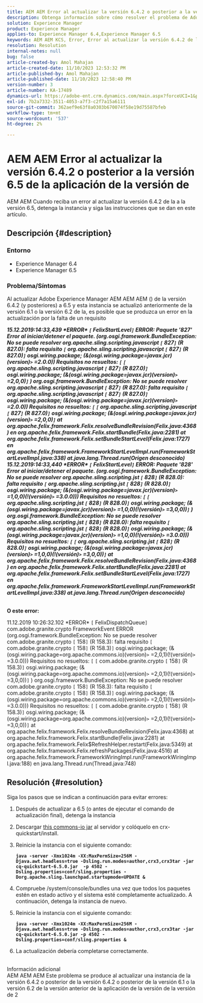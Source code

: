 ```yaml
---
title: AEM AEM Error al actualizar la versión 6.4.2 o posterior a la versión 6.5 de la aplicación de la versión de
description: Obtenga información sobre cómo resolver el problema de Adobe Experience Manager AEM en el que se produce un error al actualizar la versión 6.4.2 a la versión 6.5 de la versión de la.
solution: Experience Manager
product: Experience Manager
applies-to: Experience Manager 6.4,Experience Manager 6.5
keywords: AEM AEM KCS, Error, Error al actualizar la versión 6.4.2 de la aplicación
resolution: Resolution
internal-notes: null
bug: false
article-created-by: Amol Mahajan
article-created-date: 11/10/2023 12:53:32 PM
article-published-by: Amol Mahajan
article-published-date: 11/10/2023 12:58:40 PM
version-number: 3
article-number: KA-17489
dynamics-url: https://adobe-ent.crm.dynamics.com/main.aspx?forceUCI=1&pagetype=entityrecord&etn=knowledgearticle&id=b6cbe324-c87f-ee11-8179-6045bd006b25
exl-id: 7b2a7332-3511-4053-a7f3-c2f7a15a6111
source-git-commit: 362aef9e63f8a0303b670074f58e19d75587bfeb
workflow-type: tm+mt
source-wordcount: '537'
ht-degree: 2%

---
```


# AEM AEM Error al actualizar la versión 6.4.2 o posterior a la versión 6.5 de la aplicación de la versión de


AEM AEM Cuando reciba un error al actualizar la versión 6.4.2 de la a la versión 6.5, detenga la instancia y siga las instrucciones que se dan en este artículo.

## Descripción {#description}


### <b>Entorno</b>

- Experience Manager 6.4
- Experience Manager 6.5


### <b>Problema/Síntomas</b>

Al actualizar Adobe Experience Manager AEM AEM AEM () de la versión 6.4.2 (y posteriores) a 6.5 y esta instancia se actualizó anteriormente de la versión 6.1 o la versión 6.2 de la, es posible que se produzca un error en la actualización por la falta de un requisito

<b>*15.12.2019:14:33,439 \*ERROR\* `[` FelixStartLevel`]`  ERROR: Paquete &#39;827&#39; Error al iniciar/detener el paquete. (org.osgi.framework.BundleException: No se puede resolver org.apache.sling.scripting.javascript `[` 827`]` (R 827.0): falta requisito `[` org.apache.sling.scripting.javascript `[` 827`]` (R 827.0)`]`  osgi.wiring.package; (&amp;(osgi.wiring.package=javax.jcr)(version)`>` =2.0.0)) Requisitos no resueltos: `[` `[` org.apache.sling.scripting.javascript `[` 827`]` (R 827.0)`]`  osgi.wiring.package; (&amp;(osgi.wiring.package=javax.jcr)(version)`>` =2,0,0)`]` )*
*org.osgi.framework.BundleException: No se puede resolver org.apache.sling.scripting.javascript `[` 827`]` (R 827.0): falta requisito `[` org.apache.sling.scripting.javascript `[` 827`]` (R 827.0)`]`  osgi.wiring.package; (&amp;(osgi.wiring.package=javax.jcr)(version)`>` =2.0.0)) Requisitos no resueltos: `[` `[` org.apache.sling.scripting.javascript `[` 827`]` (R 827.0)`]`  osgi.wiring.package; (&amp;(osgi.wiring.package=javax.jcr)(version)`>` =2,0,0)`]`*
*at org.apache.felix.framework.Felix.resolveBundleRevision(Felix.java:4368)*
*en org.apache.felix.framework.Felix.startBundle(Felix.java:2281)*
*at org.apache.felix.framework.Felix.setBundleStartLevel(Felix.java:1727)*
*en org.apache.felix.framework.FrameworkStartLevelImpl.run(FrameworkStartLevelImpl.java:338)*
*at.java.lang.Thread.run(Origen desconocido)*
*15.12.2019:14:33,440 \*ERROR\* `[` FelixStartLevel`]`  ERROR: Paquete &#39;828&#39; Error al iniciar/detener el paquete. (org.osgi.framework.BundleException: No se puede resolver org.apache.sling.scripting.jst `[` 828`]` (R 828.0): falta requisito `[` org.apache.sling.scripting.jst `[` 828`]` (R 828.0)`]`  osgi.wiring.package; (&amp;(osgi.wiring.package=javax.jcr)(version)`>` =1,0,0)(!(versión)`>` =3.0.0))) Requisitos no resueltos: `[` `[` org.apache.sling.scripting.jst `[` 828`]` (R 828.0)`]`  osgi.wiring.package; (&amp;(osgi.wiring.package=javax.jcr)(version)`>` =1,0,0)(!(versión)`>` =3,0,0))`]` )*
*org.osgi.framework.BundleException: No se puede resolver org.apache.sling.scripting.jst `[` 828`]` (R 828.0): falta requisito `[` org.apache.sling.scripting.jst `[` 828`]` (R 828.0)`]`  osgi.wiring.package; (&amp;(osgi.wiring.package=javax.jcr)(version)`>` =1,0,0)(!(versión)`>` =3.0.0))) Requisitos no resueltos: `[` `[` org.apache.sling.scripting.jst `[` 828`]` (R 828.0)`]`  osgi.wiring.package; (&amp;(osgi.wiring.package=javax.jcr)(version)`>` =1,0,0)(!(versión)`>` =3,0,0))`]`*
*at org.apache.felix.framework.Felix.resolveBundleRevision(Felix.java:4368)*
*en org.apache.felix.framework.Felix.startBundle(Felix.java:2281)*
*at org.apache.felix.framework.Felix.setBundleStartLevel(Felix.java:1727)*
*en org.apache.felix.framework.FrameworkStartLevelImpl.run(FrameworkStartLevelImpl.java:338)*
*at.java.lang.Thread.run(Origen desconocido)*

<br>O este error:</b>

11.12.2019 10:26:32.102 \*ERROR\* `[` FelixDispatchQueue`]`  com.adobe.granite.crypto FrameworkEvent ERROR (org.osgi.framework.BundleException: No se puede resolver com.adobe.granite.crypto `[` 158`]` (R 158.3): falta requisito `[` com.adobe.granite.crypto `[` 158`]` (R 158.3)`]`  osgi.wiring.package; (&amp;(osgi.wiring.package=org.apache.commons.io)(version)`>` =2,0,1)(!(versión)`>` =3.0.0))) Requisitos no resueltos: `[` `[` com.adobe.granite.crypto `[` 158`]` (R 158.3)`]`  osgi.wiring.package; (&amp;(osgi.wiring.package=org.apache.commons.io)(version)`>` =2,0,1)(!(versión)`>` =3,0,0))`]` ) org.osgi.framework.BundleException: No se puede resolver com.adobe.granite.crypto `[` 158`]` (R 158.3): falta requisito `[` com.adobe.granite.crypto `[` 158`]` (R 158.3)`]`  osgi.wiring.package; (&amp;(osgi.wiring.package=org.apache.commons.io)(version)`>` =2,0,1)(!(versión)`>` =3.0.0))) Requisitos no resueltos: `[` `[` com.adobe.granite.crypto `[` 158`]` (R 158.3)`]`  osgi.wiring.package; (&amp;(osgi.wiring.package=org.apache.commons.io)(version)`>` =2,0,1)(!(versión)`>` =3,0,0))`]`
at org.apache.felix.framework.Felix.resolveBundleRevision(Felix.java:4368) at org.apache.felix.framework.Felix.startBundle(Felix.java:2281) at org.apache.felix.framework.Felix$RefreshHelper.restart(Felix.java:5349) at org.apache.felix.framework.Felix.refreshPackages(Felix.java:4516) at org.apache.felix.framework.FrameworkWiringImpl.run(FrameworkWiringImpl.java:188) en java.lang.Thread.run(Thread.java:748)


## Resolución {#resolution}

Siga los pasos que se indican a continuación para evitar errores:
1. Después de actualizar a 6.5 (o antes de ejecutar el comando de actualización final), detenga la instancia
2. Descargar [this commons-io jar](https://repo1.maven.org/maven2/commons-io/commons-io/2.6/commons-io-2.6.jar) al servidor y colóquelo en crx-quickstart/install.
3. Reinicie la instancia con el siguiente comando:

   <b>`java -server -Xmx1024m -XX:MaxPermSize=256M -Djava.awt.headless=true -Dsling.run.modes=author,crx3,crx3tar -jar cq-quickstart-6.5.0.jar  -p 4502 -Dsling.properties=conf/sling.properties -Dorg.apache.sling.launchpad.startupmode=UPDATE &`</b>
4. Compruebe /system/console/bundles una vez que todos los paquetes estén en estado activo y el sistema esté completamente actualizado. A continuación, detenga la instancia de nuevo.
5. Reinicie la instancia con el siguiente comando:

   <b>`java -server -Xmx1024m -XX:MaxPermSize=256M -Djava.awt.headless=true -Dsling.run.modes=author,crx3,crx3tar -jar cq-quickstart-6.5.0.jar -p 4502 -Dsling.properties=conf/sling.properties &`</b>
6. La actualización debería completarse correctamente.

<br>Información adicional<br>
AEM AEM AEM Este problema se produce al actualizar una instancia de la versión 6.4.2 o posterior de la versión 6.4.2 o posterior de la versión 6.1 o la versión 6.2 de la versión anterior de la aplicación de la versión de la versión de 2
